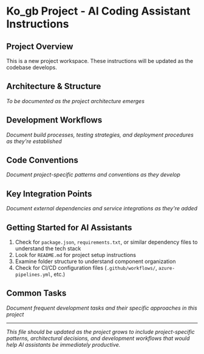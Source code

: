 # Ko_gb Project - AI Coding Assistant Instructions

## Project Overview
This is a new project workspace. These instructions will be updated as the codebase develops.

## Architecture & Structure
*To be documented as the project architecture emerges*

## Development Workflows
*Document build processes, testing strategies, and deployment procedures as they're established*

## Code Conventions
*Document project-specific patterns and conventions as they develop*

## Key Integration Points
*Document external dependencies and service integrations as they're added*

## Getting Started for AI Assistants
1. Check for `package.json`, `requirements.txt`, or similar dependency files to understand the tech stack
2. Look for `README.md` for project setup instructions
3. Examine folder structure to understand component organization
4. Check for CI/CD configuration files (`.github/workflows/`, `azure-pipelines.yml`, etc.)

## Common Tasks
*Document frequent development tasks and their specific approaches in this project*

---
*This file should be updated as the project grows to include project-specific patterns, architectural decisions, and development workflows that would help AI assistants be immediately productive.*